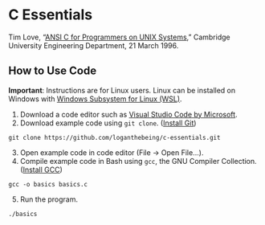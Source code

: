# C Essentials
Tim Love, “[ANSI C for Programmers on UNIX Systems](https://www.cs.utexas.edu/~dahlin/Classes/UGOS/reading/loveC.pdf),” Cambridge University Engineering Department, 21 March 1996.
## How to Use Code
**Important**: Instructions are for Linux users. Linux can be installed on Windows with [Windows Subsystem for Linux (WSL)](https://learn.microsoft.com/en-us/windows/wsl/install).
1. Download a code editor such as [Visual Studio Code by Microsoft](https://code.visualstudio.com).
2. Download example code using `git clone`. ([Install Git](https://github.com/git-guides/install-git/))
```
git clone https://github.com/loganthebeing/c-essentials.git
```
3. Open example code in code editor (File → Open File…).
4. Compile example code in Bash using `gcc`, the GNU Compiler Collection. ([Install GCC](https://gcc.gnu.org/install/))
```
gcc -o basics basics.c
```
5. Run the program.
```
./basics
```

